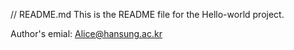 // README.md
This is the README file for the Hello-world project.

Author's emial: Alice@hansung.ac.kr
